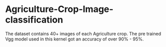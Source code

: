 # Agriculture-Crop-Image-classification
The dataset contains 40+ images of each Agriculture crop. The pre trained Vgg model used in this kernel got an accuracy of over 90% - 95%.
